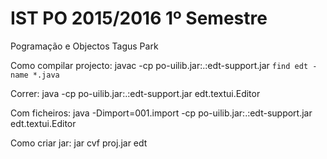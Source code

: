 # IST PO 2015/2016 1º Semestre 

Pogramação e Objectos Tagus Park





Como compilar projecto:
javac -cp po-uilib.jar:.:edt-support.jar `find edt -name *.java`



Correr:
java -cp po-uilib.jar:.:edt-support.jar edt.textui.Editor



Com ficheiros:
java -Dimport=001.import -cp po-uilib.jar:.:edt-support.jar edt.textui.Editor



Como criar jar:
jar cvf proj.jar edt
